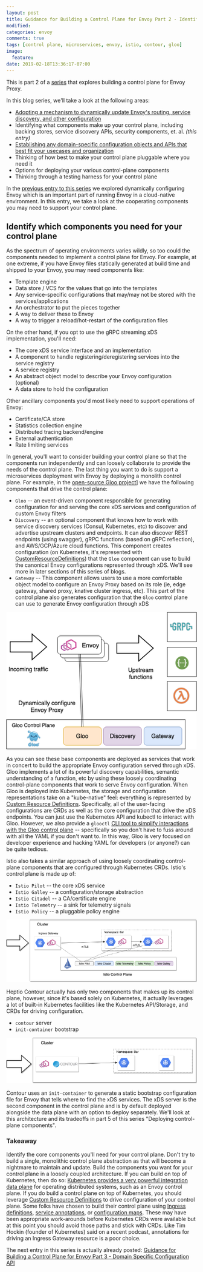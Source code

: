 ```yaml
---
layout: post
title: Guidance for Building a Control Plane for Envoy Part 2 - Identify Components
modified:
categories: envoy
comments: true
tags: [control plane, microservices, envoy, istio, contour, gloo]
image:
  feature:
date: 2019-02-18T13:36:17-07:00
---
```


This is part 2 of a [series](https://blog.christianposta.com/envoy/guidance-for-building-a-control-plane-to-manage-envoy-proxy-based-infrastructure/) that explores building a control plane for Envoy Proxy. 

In this blog series, we'll take a look at the following areas:

* [Adopting a mechanism to dynamically update Envoy's routing, service discovery, and other configuration](https://blog.christianposta.com/envoy/guidance-for-building-a-control-plane-to-manage-envoy-proxy-based-infrastructure/)
* Identifying what components make up your control plane, including backing stores, service discovery APIs, security components, et. al. _(this entry)_
* [Establishing any domain-specific configuration objects and APIs that best fit your usecases and organization](https://blog.christianposta.com/)
* Thinking of how best to make your control plane pluggable where you need it
* Options for deploying your various control-plane components
* Thinking through a testing harness for your control plane

In the [previous entry to this series](https://blog.christianposta.com/envoy/guidance-for-building-a-control-plane-to-manage-envoy-proxy-based-infrastructure/) we explored dynamically configuring Envoy which is an important part of running Envoy in a cloud-native environment. In this entry, we take a look at the cooperating components you may need to support your control plane. 


## Identify which components you need for your control plane

As the spectrum of operating environments varies wildly, so too could the components needed to implement a control plane for Envoy. For example, at one extreme, if you have Envoy files statically generated at build time and shipped to your Envoy, you may need components like:

* Template engine
* Data store / VCS for the values that go into the templates
* Any service-specific configurations that may/may not be stored with the services/applications
* An orchestrator to put the pieces together 
* A way to deliver these to Envoy 
* A way to trigger a reload/hot-restart of the configuration files

On the other hand, if you opt to use the gRPC streaming xDS implementation, you'll need:

* The core xDS service interface and an implementation
* A component to handle registering/deregistering services into the service registry
* A service registry
* An abstract object model to describe your Envoy configuration (optional)
* A data store to hold the configuration


Other ancillary components you'd most likely need to support operations of Envoy:

* Certificate/CA store
* Statistics collection engine
* Distributed tracing backend/engine
* External authentication
* Rate limiting services

In general, you'll want to consider building your control plane so that the components run independently and can loosely collaborate to provide the needs of the control plane. The last thing you want to do is support a microservices deployment with Envoy by deploying a monolith control plane. For example, in the [open-source Gloo project](https://gloo.solo.io)] we have the following components that drive the control plane:

* `Gloo` -- an event-driven component responsible for generating configuration for and serving the core xDS services and configuration of custom Envoy filters
* `Discovery` -- an optional component that knows how to work with service discovery services (Consul, Kubernetes, etc) to discover and advertise upstream clusters and endpoints. It can also discover REST endpoints (using swagger), gRPC functions (based on gRPC reflection), and AWS/GCP/Azure cloud functions. This component creates configuration (on Kubernetes, it's represented with [CustomResourceDefinitions](https://kubernetes.io/docs/concepts/extend-kubernetes/api-extension/custom-resources/)) that the `Gloo` component can use to build the canonical Envoy configurations represented through xDS. We'll see more in later sections of this series of blogs.
* `Gateway` -- This component allows users to use a more comfortable object model to configure an Envoy Proxy based on its role (ie, edge gateway, shared proxy, knative cluster ingress, etc). This part of the control plane also generates configuration that the `Gloo` control plane can use to generate Envoy configuration through xDS

![](/images/control-plane/gloo-control-plane.png)

As  you can see these base components are deployed as services that work in concert to build the appropriate Envoy configuration served through xDS. Gloo implements a lot of its powerful discovery capabilities, semantic understanding of a function, etc by using these loosely coordinating control-plane components that work to serve Envoy configuration. When Gloo is deployed into Kubernetes, the storage and configuration representations take on a "kube-native" feel: everything is represented by [Custom Resource Definitions](https://kubernetes.io/docs/concepts/extend-kubernetes/api-extension/custom-resources/). Specifically, all of the user-facing configurations are CRDs as well as the core configuration that drive the xDS endpoints. You can just use the Kubernetes API and kubectl to interact with Gloo. However, we also provide a `glooctl` [CLI tool to simplify interactions with the Gloo control plane](https://gloo.solo.io/cli/) -- specifically so you don't have to fuss around with all the YAML if you don't want to. In this way, Gloo is very focused on developer experience and hacking YAML for developers (or anyone?) can be quite tedious.

Istio also takes a similar approach of using loosely coordinating control-plane components that are configured through Kubernetes CRDs. Istio's control plane is made up of:

* `Istio Pilot` -- the core xDS service
* `Istio Galley` -- a configuration/storage abstraction 
* `Istio Citadel` -- a CA/certificate engine
* `Istio Telemetry` -- a sink for telemetry signals
* `Istio Policy` -- a pluggable policy engine

![](/images/control-plane/istio-control-plane.png)


Heptio Contour actually has only two components that makes up its control plane, however, since it's based solely on Kubernetes, it actually leverages a lot of built-in Kubernetes facilities like the Kubernetes API/Storage, and CRDs for driving configuration. 

* `contour` server
* `init-container` bootstrap

![](/images/control-plane/contour-control-plane.png)

Contour uses an `init-container` to generate a static bootstrap configuration file for Envoy that tells where to find the xDS services. The xDS server is the second component in the control plane and is by default deployed alongside the data plane with an option to deploy separately. We'll look at this architecture and its tradeoffs in part 5 of this series "Deploying control-plane components".

### Takeaway
Identify the core components you'll need for your control plane. Don't try to build a single, monolithic control plane abstraction as that will become a nightmare to maintain and update. Build the components you want for your control plane in a loosely coupled architecture. If you can build on top of Kubernetes, then do so: [Kubernetes provides a very powerful integration data plane](https://medium.com/@allingeek/kubernetes-as-a-common-ops-data-plane-f8f2cf40cd59) for operating distributed systems, such as an Envoy control plane. If you do build a control plane on top of Kubernetes, you should leverage [Custom Resource Definitions](https://kubernetes.io/docs/concepts/extend-kubernetes/api-extension/custom-resources/) to drive configuration of your control plane. Some folks have chosen to build their control plane using [Ingress definitions](https://github.com/kubernetes/ingress-nginx/blob/master/docs/user-guide/nginx-configuration/annotations.md), [service annotations](https://www.getambassador.io/reference/configuration/), or [configuration maps]( https://www.youtube.com/watch?v=a1tXFUrqt5M&list=PLj6h78yzYM2PF_iYEBntfR0m4KAZET18Q&index=14&t=0s). These may have been appropriate work-arounds before Kubernetes CRDs were available but at this point you should avoid those paths and stick with CRDs. Like Tim Hockin (founder of Kubernetes) said on a recent podcast, annotations for driving an Ingress Gateway resource is a poor choice. 

The next entry in this series is actually already posted: [Guidance for Building a Control Plane for Envoy Part 3 - Domain Specific Configuration API](http://blog.christianposta.com/)
